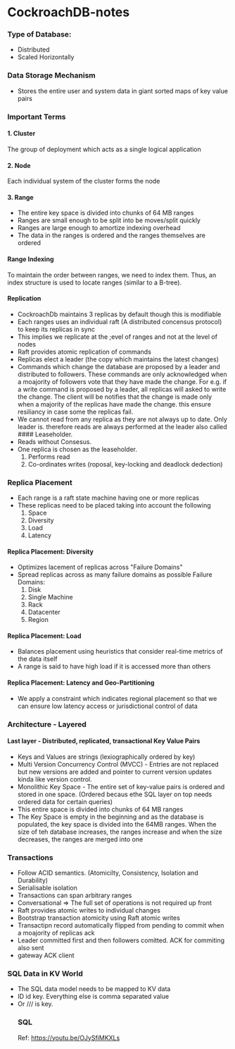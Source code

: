 # CockroachDB-notes

### Type of Database:
- Distributed
- Scaled Horizontally 

### Data Storage Mechanism
- Stores the entire user and system data in giant sorted maps of key value pairs

### Important Terms
#### 1. Cluster
The group of deployment which acts as a single logical application

#### 2. Node
Each individual system of the cluster forms the node

#### 3. Range 
- The entire key space is divided into chunks of 64 MB ranges
- Ranges are small enough to be split into be moves/split quickly
- Ranges are large enough to amortize indexing overhead
- The data in the ranges is ordered and the ranges themselves are ordered

#### Range Indexing
To maintain the order between ranges, we need to index them. Thus, an index structure is used to locate ranges (similar to a B-tree).

#### Replication
- CockroachDb maintains 3 replicas by default though this is modifiable
- Each ranges uses an individual raft (A distributed concensus protocol) to keep its replicas in sync
- This implies we replicate at the ;evel of ranges and not at the level of nodes
- Raft provides atomic replication of commands
- Replicas elect a leader (the copy which maintains the latest changes)
-  Commands which change the database are proposed by a leader and distributed to followers. These commands are only acknowledged when a moajority of followers vote that they have made the change. For e.g. if a write command is proposed by a leader, all replicas will asked to write the change. The client will be notifies that the change is made only when a majority of the replicas have made the change. this ensure resiliancy in case some the replicas fail.  
-  We cannot read from any replica as they are not always up to date. Only leader is. therefore reads are always performed at the leader also called #### Leaseholder. 
-  Reads without Consesus. 
-  One replica is chosen as the leaseholder. 
    1. Performs read
    2. Co-ordinates writes (roposal, key-locking and deadlock dedection)

### Replica Placement
- Each range is a raft state machine having one or more replicas
- These replicas need to be placed taking into account the following
  1. Space
  2. Diversity
  3. Load
  4. Latency
 
#### Replica Placement: Diversity
- Optimizes lacement of replicas across "Failure Domains"
- Spread replicas across as many failure domains as possible
  Failure Domains:
  1. Disk
  2. Single Machine
  3. Rack
  4. Datacenter
  5. Region

#### Replica Placement: Load
- Balances placement using heuristics that consider real-time metrics of the data itself
- A range is said to have high load if it is accessed more than others

#### Replica Placement: Latency and Geo-Partitioning
- We apply a constraint which indicates regional placement so that we can ensure low latency access or jurisdictional control of data 

### Architecture - Layered
#### Last layer - Distributed, replicated, transactional Key Value Pairs
- Keys and Values are strings (lexiographically ordered by key)
- Multi Version Concurrency Control (MVCC) - Entries are not replaced but new versions are added and pointer to current version updates kinda like version control.
- Monolithic Key Space - The entire set of key-value pairs is ordered and stored in one space. (Ordered becaus ethe SQL layer on top needs ordered data for certain queries)
- This entire space is divided into chunks of 64 MB ranges
- The Key Space is empty in the beginning and as the database is populated, the key space is divided into the 64MB ranges. When the size of teh database increases, the ranges increase and when the size decreases, the ranges are merged into one

### Transactions

- Follow ACID semantics. (Atomicilty, Consistency, Isolation and Durability)
- Serialisable isolation
- Transactions can span arbitrary ranges
- Conversational => The full set of operations is not required up front
- Raft provides atomic writes to individual changes
- Bootstrap transaction atomicity using Raft atomic writes
- Transactipn record automatically flipped from pending to commit when a moajority of replicas ack
- Leader committed first and then followers comitted. ACK for commiting also sent
- gateway ACK client

### SQL Data in KV World
- The SQL data model needs to be mapped to KV data
- ID id key. Everything else is comma separated value
- Or /<Table>/<Index>/<ID> is key.
    
### SQL 





Ref: https://youtu.be/OJySfiMKXLs
